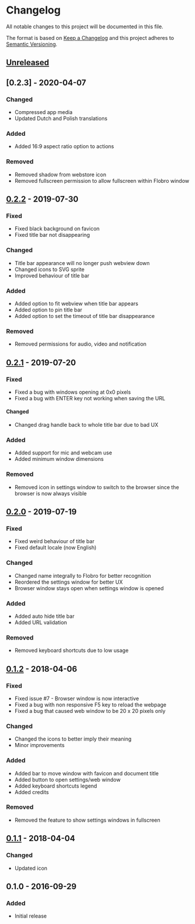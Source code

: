 # Changelog
All notable changes to this project will be documented in this file.

The format is based on [Keep a Changelog](http://keepachangelog.com/en/1.0.0/)
and this project adheres to [Semantic Versioning](http://semver.org/spec/v2.0.0.html).

## [Unreleased]

## [0.2.3] - 2020-04-07
### Changed
- Compressed app media
- Updated Dutch and Polish translations

### Added
- Added 16:9 aspect ratio option to actions

### Removed
- Removed shadow from webstore icon
- Removed fullscreen permission to allow fullscreen within Flobro window



## [0.2.2] - 2019-07-30
### Fixed
- Fixed black background on favicon
- Fixed title bar not disappearing

### Changed
- Title bar appearance will no longer push webview down
- Changed icons to SVG sprite
- Improved behaviour of title bar

### Added
- Added option to fit webview when title bar appears
- Added option to pin title bar
- Added option to set the timeout of title bar disappearance

### Removed
- Removed permissions for audio, video and notification



## [0.2.1] - 2019-07-20
### Fixed
- Fixed a bug with windows opening at 0x0 pixels
- Fixed a bug with ENTER key not working when saving the URL

#### Changed
- Changed drag handle back to whole title bar due to bad UX

### Added
- Added support for mic and webcam use
- Added minimum window dimensions

### Removed
- Removed icon in settings window to switch to the browser since the browser is now always visible



## [0.2.0] - 2019-07-19
### Fixed
- Fixed weird behaviour of title bar
- Fixed default locale (now English)

### Changed
- Changed name integrally to Flobro for better recognition
- Reordered the settings window for better UX
- Browser window stays open when settings window is opened

### Added
- Added auto hide title bar
- Added URL validation

### Removed
- Removed keyboard shortcuts due to low usage



## [0.1.2] - 2018-04-06
### Fixed
- Fixed issue #7 - Browser window is now interactive
- Fixed a bug with non responsive F5 key to reload the webpage
- Fixed a bug that caused web window to be 20 x 20 pixels only

### Changed
- Changed the icons to better imply their meaning
- Minor improvements

### Added
- Added bar to move window with favicon and document title
- Added button to open settings/web window
- Added keyboard shortcuts legend
- Added credits

### Removed
- Removed the feature to show settings windows in fullscreen



## [0.1.1] - 2018-04-04
### Changed
- Updated icon



## 0.1.0 - 2016-09-29
### Added
- Initial release

[Unreleased]: https://github.com/cornips/flobro/compare/0.2.2...develop
[0.2.2]: https://github.com/cornips/flobro/compare/0.2.1...0.2.2
[0.2.1]: https://github.com/cornips/flobro/compare/0.2.0...0.2.1
[0.2.0]: https://github.com/cornips/flobro/compare/0.1.2...0.2.0
[0.1.2]: https://github.com/cornips/flobro/compare/0.1.1...0.1.2
[0.1.1]: https://github.com/cornips/flobro/compare/0.1.0...0.1.1
